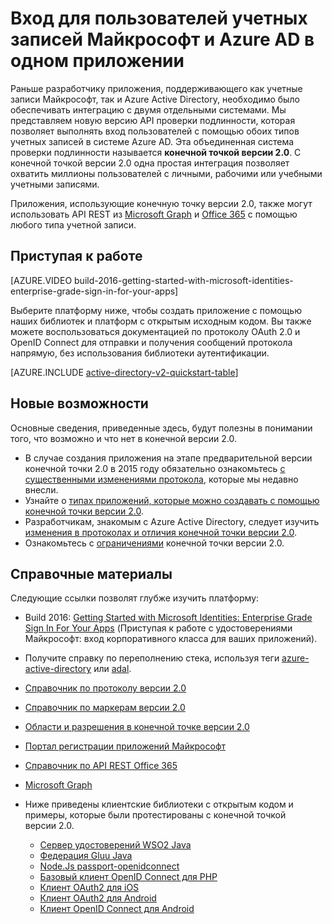 <properties
	pageTitle="Обзор модели приложений версии 2.0 | Microsoft Azure"
	description="Общие сведения о создании приложений с поддержкой входа как по учетной записи Майкрософт, так и через Azure Active Directory."
	services="active-directory"
	documentationCenter=""
	authors="dstrockis"
	manager="mbaldwin"
	editor=""/>

<tags
	ms.service="active-directory"
	ms.workload="identity"
	ms.tgt_pltfrm="na"
	ms.devlang="na"
	ms.topic="article"
	ms.date="09/16/2016"
	ms.author="dastrock"/>

# Вход для пользователей учетных записей Майкрософт и Azure AD в одном приложении

Раньше разработчику приложения, поддерживающего как учетные записи Майкрософт, так и Azure Active Directory, необходимо было обеспечивать интеграцию с двумя отдельными системами. Мы представляем новую версию API проверки подлинности, которая позволяет выполнять вход пользователей с помощью обоих типов учетных записей в системе Azure AD. Эта объединенная система проверки подлинности называется **конечной точкой версии 2.0**. С конечной точкой версии 2.0 одна простая интеграция позволяет охватить миллионы пользователей с личными, рабочими или учебными учетными записями.

Приложения, использующие конечную точку версии 2.0, также могут использовать API REST из [Microsoft Graph](https://graph.microsoft.io) и [Office 365](https://msdn.microsoft.com/office/office365/howto/authenticate-Office-365-APIs-using-v2) с помощью любого типа учетной записи.

<!-- For a quick introduction to the v2.0 endpoint, please view the [Getting Started with Microsoft Identities: Enterprise Grade Sign In For Your Apps](https://azure.microsoft.com/documentation/videos/build-2016-getting-started-with-microsoft-identities-enterprise-grade-sign-in-for-your-apps/) video. -->

## Приступая к работе
[AZURE.VIDEO build-2016-getting-started-with-microsoft-identities-enterprise-grade-sign-in-for-your-apps]

Выберите платформу ниже, чтобы создать приложение с помощью наших библиотек и платформ с открытым исходным кодом. Вы также можете воспользоваться документацией по протоколу OAuth 2.0 и OpenID Connect для отправки и получения сообщений протокола напрямую, без использования библиотеки аутентификации.

<!-- TODO: Finalize this table  -->
[AZURE.INCLUDE [active-directory-v2-quickstart-table](../../includes/active-directory-v2-quickstart-table.md)]

## Новые возможности
Основные сведения, приведенные здесь, будут полезны в понимании того, что возможно и что нет в конечной версии 2.0.

- В случае создания приложения на этапе предварительной версии конечной точки 2.0 в 2015 году обязательно ознакомьтесь [с существенными изменениями протокола](active-directory-v2-preview-oidc-changes.md), которые мы недавно внесли.
- Узнайте о [типах приложений, которые можно создавать с помощью конечной точки версии 2.0](active-directory-v2-flows.md).
- Разработчикам, знакомым с Azure Active Directory, следует изучить [изменения в протоколах и отличия конечной точки версии 2.0](active-directory-v2-compare.md).
- Ознакомьтесь с [ограничениями](active-directory-v2-limitations.md) конечной точки версии 2.0.

## Справочные материалы
Следующие ссылки позволят глубже изучить платформу:

- Build 2016: [Getting Started with Microsoft Identities: Enterprise Grade Sign In For Your Apps](https://azure.microsoft.com/documentation/videos/build-2016-getting-started-with-microsoft-identities-enterprise-grade-sign-in-for-your-apps/) (Приступая к работе с удостоверениями Майкрософт: вход корпоративного класса для ваших приложений).
- Получите справку по переполнению стека, используя теги [azure-active-directory](http://stackoverflow.com/questions/tagged/azure-active-directory) или [adal](http://stackoverflow.com/questions/tagged/adal).
- [Справочник по протоколу версии 2.0](active-directory-v2-protocols.md)
- [Справочник по маркерам версии 2.0](active-directory-v2-tokens.md)
- [Области и разрешения в конечной точке версии 2.0](active-directory-v2-scopes.md)
- [Портал регистрации приложений Майкрософт](https://apps.dev.microsoft.com)
- [Справочник по API REST Office 365](https://msdn.microsoft.com/office/office365/howto/authenticate-Office-365-APIs-using-v2)
- [Microsoft Graph](https://graph.microsoft.io)
- Ниже приведены клиентские библиотеки с открытым кодом и примеры, которые были протестированы с конечной точкой версии 2.0.

  - [Сервер удостоверений WSO2 Java](https://docs.wso2.com/display/IS500/Introducing+the+Identity+Server)
  - [Федерация Gluu Java](https://github.com/GluuFederation/oxAuth)
  - [Node.Js passport-openidconnect](https://www.npmjs.com/package/passport-openidconnect)
  - [Базовый клиент OpenID Connect для PHP](https://github.com/jumbojett/OpenID-Connect-PHP)
  - [Клиент OAuth2 для iOS](https://github.com/nxtbgthng/OAuth2Client)
  - [Клиент OAuth2 для Android](https://github.com/wuman/android-oauth-client)
  - [Клиент OpenID Connect для Android](https://github.com/kalemontes/OIDCAndroidLib)

<!---HONumber=AcomDC_0921_2016-->